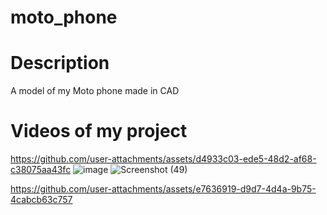 # moto_phone

# Description
A model of my Moto phone made in CAD

# Videos of my project
https://github.com/user-attachments/assets/d4933c03-ede5-48d2-af68-c38075aa43fc
![image](https://github.com/user-attachments/assets/7ff31050-f928-4d0c-a75f-ef3f7aa3d1e7)
![Screenshot (49)](https://github.com/user-attachments/assets/83a3ea0c-7e4f-40b3-b214-34739dede01b)

https://github.com/user-attachments/assets/e7636919-d9d7-4d4a-9b75-4cabcb63c757


